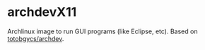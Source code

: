 # archdevX11
Archlinux image to run GUI programs (like Eclipse, etc). Based on [totobgycs/archdev](https://registry.hub.docker.com/u/totobgycs/archdev/). 

